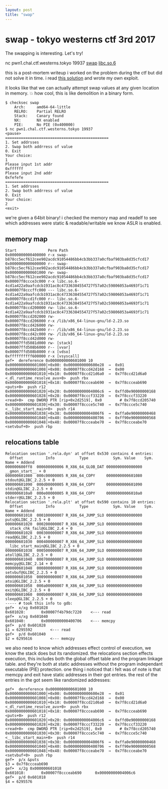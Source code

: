 ```yaml
---
layout: post
title: "swap"
---
```


# swap - tokyo westerns ctf 3rd 2017

The swapping is interesting. Let's try!

nc pwn1.chal.ctf.westerns.tokyo 19937
[swap](https://twctf2017.azureedge.net/attachments/swap-b878cc5ecf612cee902acdc91054486bb4cb3bb337a0cfbaf903ba8d35cfcd17)
[libc.so.6](https://twctf2017.azureedge.net/attachments/libc.so.6-4cd1a422a9aafcdcb1931ac8c47336384554727f57a02c59806053a4693f1c71)

this is a post-mortem writeup i worked on the problem during the ctf but did not solve it in time. i read [this solution](https://github.com/xerosec/CTFs/blob/master/tw2017/swap.py) and wrote my own exploit.

it looks like that we can actually attempt swap values at any given location in memory. :boom: how cool, this is like demolition in a binary form.

```
$ checksec swap
    Arch:     amd64-64-little
    RELRO:    Partial RELRO
    Stack:    Canary found
    NX:       NX enabled
    PIE:      No PIE (0x400000)
$ nc pwn1.chal.ctf.westerns.tokyo 19937 
<pause>
==============================================
1. Set addrsses
2. Swap both addrress of value
0. Exit
Your choice:
1
Please input 1st addr
0xffffff
Please input 2nd addr
0xfefefe
==============================================
1. Set addrsses
2. Swap both addrress of value
0. Exit
Your choice:
2
<exit>
```

we're given a 64bit binary! i checked the memory map and readelf to see which addresses were static & readable/writable we know ASLR is enabled.

## memory map
```
Start              Perm Path
0x0000000000400000 r-x swap-b878cc5ecf612cee902acdc91054486bb4cb3bb337a0cfbaf903ba8d35cfcd17
0x0000000000600000 r-- swap-b878cc5ecf612cee902acdc91054486bb4cb3bb337a0cfbaf903ba8d35cfcd17
0x0000000000601000 rw- swap-b878cc5ecf612cee902acdc91054486bb4cb3bb337a0cfbaf903ba8d35cfcd17
0x00007f8ccce3c000 r-x libc.so.6-4cd1a422a9aafcdcb1931ac8c47336384554727f57a02c59806053a4693f1c71
0x00007f8cccffc000 --- libc.so.6-4cd1a422a9aafcdcb1931ac8c47336384554727f57a02c59806053a4693f1c71
0x00007f8ccd1fc000 r-- libc.so.6-4cd1a422a9aafcdcb1931ac8c47336384554727f57a02c59806053a4693f1c71
0x00007f8ccd200000 rw- libc.so.6-4cd1a422a9aafcdcb1931ac8c47336384554727f57a02c59806053a4693f1c71
0x00007f8ccd202000 rw- 
0x00007f8ccd206000 r-x /lib/x86_64-linux-gnu/ld-2.23.so
0x00007f8ccd426000 rw- 
0x00007f8ccd42b000 r-- /lib/x86_64-linux-gnu/ld-2.23.so
0x00007f8ccd42c000 rw- /lib/x86_64-linux-gnu/ld-2.23.so
0x00007f8ccd42d000 rw- 
0x00007ffd5081d000 rw- [stack]
0x00007ffd508b6000 r-- [vvar]
0x00007ffd508b8000 r-x [vdso]
0xffffffffff600000 r-x [vsyscall]
gef➤  dereference 0x0000000000601000 10
0x0000000000601000│+0x00: 0x0000000000600e28  →  0x01
0x0000000000601008│+0x08: 0x00007f8ccd42d168  →  0x00
0x0000000000601010│+0x10: 0x00007f8ccd21d6a0  →  0x7f8ccd21d6a0  <_dl_runtime_resolve_avx+0>  push rbx
0x0000000000601018│+0x18: 0x00007f8ccceab690  →  0x7f8ccceab690  <puts+0>  push r12
0x0000000000601020│+0x20: 0x00000000004006c6  →  0xffd0e90000000168
0x0000000000601028│+0x28: 0x00007f8cccf33220  →  0x7f8cccf33220  <read+0>  cmp DWORD PTR [rip+0x2d2519], 0x0        # 0x7f8ccd205740
0x0000000000601030│+0x30: 0x00007f8ccce5c740  →  0x7f8ccce5c740  <__libc_start_main+0>  push r14
0x0000000000601038│+0x38: 0x00000000004006f6  →  0xffa0e90000000468
0x0000000000601040│+0x40: 0x0000000000400706  →  0xff90e90000000568
0x0000000000601048│+0x48: 0x00007f8ccceabe70  →  0x7f8ccceabe70  <setvbuf+0>  push rbp
```

## relocations table
```
Relocation section '.rela.dyn' at offset 0x530 contains 4 entries:
  Offset          Info           Type           Sym. Value    Sym. Name + Addend
000000600ff8  000600000006 R_X86_64_GLOB_DAT 0000000000000000 __gmon_start__ + 0
000000601080  000c00000005 R_X86_64_COPY     0000000000601080 stdout@GLIBC_2.2.5 + 0
000000601090  000d00000005 R_X86_64_COPY     0000000000601090 stdin@GLIBC_2.2.5 + 0
0000006010a0  000e00000005 R_X86_64_COPY     00000000006010a0 stderr@GLIBC_2.2.5 + 0
Relocation section '.rela.plt' at offset 0x590 contains 10 entries:
  Offset          Info           Type           Sym. Value    Sym. Name + Addend
000000601018  000100000007 R_X86_64_JUMP_SLO 0000000000000000 puts@GLIBC_2.2.5 + 0
000000601020  000200000007 R_X86_64_JUMP_SLO 0000000000000000 __stack_chk_fail@GLIBC_2.4 + 0
000000601028  000300000007 R_X86_64_JUMP_SLO 0000000000000000 read@GLIBC_2.2.5 + 0
000000601030  000400000007 R_X86_64_JUMP_SLO 0000000000000000 __libc_start_main@GLIBC_2.2.5 + 0
000000601038  000500000007 R_X86_64_JUMP_SLO 0000000000000000 atoll@GLIBC_2.2.5 + 0
000000601040  000700000007 R_X86_64_JUMP_SLO 0000000000000000 memcpy@GLIBC_2.14 + 0
000000601048  000800000007 R_X86_64_JUMP_SLO 0000000000000000 setvbuf@GLIBC_2.2.5 + 0
000000601050  000900000007 R_X86_64_JUMP_SLO 0000000000000000 atoi@GLIBC_2.2.5 + 0
000000601058  000a00000007 R_X86_64_JUMP_SLO 0000000000000000 exit@GLIBC_2.2.5 + 0
000000601060  000b00000007 R_X86_64_JUMP_SLO 0000000000000000 sleep@GLIBC_2.2.5 + 0
----- # took this info to gdb:
gef➤  x/xg 0x601028
0x601028:       0x00007f4b79dc7220    <--- read
gef➤  x/xg 0x601040
0x601040:       0x0000000000400706    <--- memcpy
gef➤  p/d 0x601028
$1 = 6295592        <--- read
gef➤  p/d 0x601040
$2 = 6295616        <--- memcpy
```

  we also need to know which addresses effect control of execution, we know the stack does but its randomized. the relocations section effects execution, this includes both the global offset table and the program linkage table. and they're both at static addresses without the program independant executable (PIE) protection. one thing i noticed that i felt was of note is that memcpy and exit have static addresses in their got entries. the rest of the entries in the got seem like randomized addresses:

```
gef➤  dereference 0x0000000000601000 10
0x0000000000601000│+0x00: 0x0000000000600e28  →  0x01
0x0000000000601008│+0x08: 0x00007f8ccd42d168  →  0x00
0x0000000000601010│+0x10: 0x00007f8ccd21d6a0  →  0x7f8ccd21d6a0  <_dl_runtime_resolve_avx+0>  push rbx
0x0000000000601018│+0x18: 0x00007f8ccceab690  →  0x7f8ccceab690  <puts+0>  push r12
0x0000000000601020│+0x20: 0x00000000004006c6  →  0xffd0e90000000168
0x0000000000601028│+0x28: 0x00007f8cccf33220  →  0x7f8cccf33220  <read+0>  cmp DWORD PTR [rip+0x2d2519], 0x0        # 0x7f8ccd205740
0x0000000000601030│+0x30: 0x00007f8ccce5c740  →  0x7f8ccce5c740  <__libc_start_main+0>  push r14
0x0000000000601038│+0x38: 0x00000000004006f6  →  0xffa0e90000000468
0x0000000000601040│+0x40: 0x0000000000400706  →  0xff90e90000000568
0x0000000000601048│+0x48: 0x00007f8ccceabe70  →  0x7f8ccceabe70  <setvbuf+0>  push rbp
gef➤  p/x &puts
$3 = 0x7f8ccceab690
gef➤  x/2g 0x000000601018
0x601018:       0x00007f8ccceab690      0x00000000004006c6
gef➤  p/d 0x601018
$4 = 6295576
```



